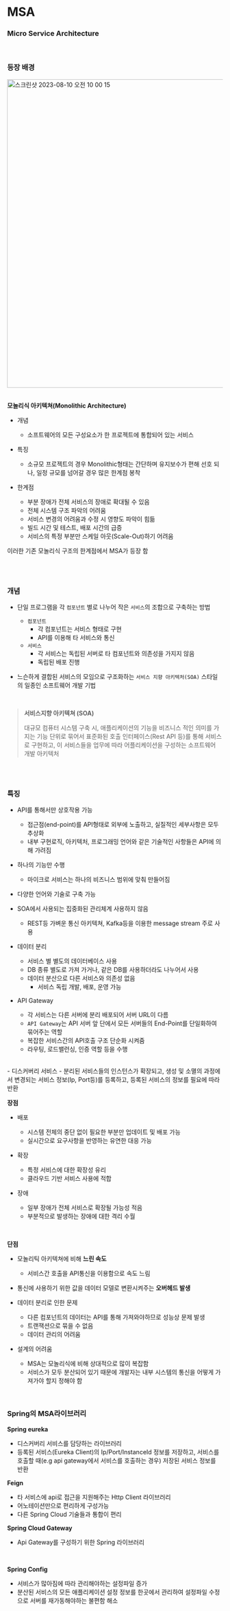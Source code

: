 # MSA
### Micro Service Architecture

<br>

### 등장 배경

<img width="718" alt="스크린샷 2023-08-10 오전 10 00 15" src="https://github.com/jmxx219/CS-Study/assets/50795805/33376e26-8e7e-45f4-90fd-9e1d707014c7">

<br>
<br>

**모놀리식 아키텍쳐(Monolithic Architecture)**  
- 개념
    - 소프트웨어의 모든 구성요소가 한 프로젝트에 통합되어 있는 서비스

- 특징
    - 소규모 프로젝트의 경우 Monolithic형태는 간단하며 유지보수가 편해 선호 되나, 일정 규모를 넘어갈 경우 많은 한계점 봉착

- 한계점
    - 부분 장애가 전체 서비스의 장애로 확대될 수 있음
    - 전체 시스템 구조 파악의 어려움
    - 서비스 변경의 어려움과 수정 시 영향도 파악이 힘듦
    - 빌드 시간 및 테스트, 배포 시간의 급증
    - 서비스의 특정 부분만 스케일 아웃(Scale-Out)하기 어려움

이러한 기존 모놀리식 구조의 한계점에서 MSA가 등장 함

<br>
<br>

### 개념
- 단일 프로그램을 각 `컴포넌트` 별로 나누어 작은 `서비스`의 조합으로 구축하는 방법

    - `컴포넌트`
        - 각 컴포넌트는 서비스 형태로 구현
        - API를 이용해 타 서비스와 통신
    - `서비스`
        - 각 서비스는 독립된 서버로 타 컴포넌트와 의존성을 가지지 않음
        - 독립된 배포 진행

- 느슨하게 결합된 서비스의 모임으로 구조화하는 `서비스 지향 아키텍처(SOA)` 스타일의 일종인 소프트웨어 개발 기법

<br>

> **서비스지향 아키텍쳐 (SOA)**
>
> 대규모 컴퓨터 시스템 구축 시, 애플리케이션의 기능을 비즈니스 적인 의미를 가지는 기능 단위로 묶어서 표준화된 호출 인터페이스(Rest API 등)를 통해 서비스로 구현하고, 이 서비스들을 업무에 따라 어플리케이션을 구성하는 소프트웨어 개발 아키텍처

<br>
<br>



### 특징

- API를 통해서만 상호작용 가능
    - 접근점(end-point)를 API형태로 외부에 노출하고, 실질적인 세부사항은 모두 추상화
    - 내부 구현로직, 아키텍처, 프로그래밍 언어와 같은 기술적인 사항들은 API에 의해 가려짐

- 하나의 기능만 수행
    - 마이크로 서비스는 하나의 비즈니스 범위에 맞춰 만들어짐

- 다양한 언어와 기술로 구축 가능

- SOA에서 사용되는 집중화된 관리체계 사용하지 않음
    - REST등 가벼운 통신 아키텍쳐, Kafka등을 이용한 message stream 주로 사용


- 데이터 분리
    - 서비스 별 별도의 데이터베이스 사용
    - DB 종류 별도로 가져 가거나, 같은 DB를 사용하더라도 나누어서 사용
    - 데이터 분산으로 다른 서비스와 의존성 없음
        - 서비스 독립 개발, 배포, 운영 가능

- API Gateway
    - 각 서비스는 다른 서버에 분리 배포되어 서버 URL이 다름
    - `API Gateway`는 API 서버 앞 단에서 모든 서버들의 End-Point를 단일화하여 묶어주는 역할
    - 복잡한 서비스간의 API호출 구조 단순화 시켜줌
    - 라우팅, 로드밸런싱, 인증 역할 등을 수행
<br>
- 디스커버리 서비스
  - 분리된 서비스들의 인스턴스가 확장되고, 생성 및 소멸의 과정에서 변경되는 서비스 정보(Ip, Port등)를 등록하고, 등록된 서비스의 정보를 필요에 따라 반환
  
<br>

**장점**
- 배포
    - 시스템 전체의 중단 없이 필요한 부분만 업데이트 및 배포 가능
    - 실시간으로 요구사항을 반영하는 유연한 대응 가능

- 확장
    - 특정 서비스에 대한 확장성 유리
    - 클라우드 기반 서비스 사용에 적합

- 장애
    - 일부 장애가 전체 서비스로 확장될 가능성 적음
    - 부분적으로 발생하는 장애에 대한 격리 수월

<br>

**단점**
- 모놀리틱 아키텍쳐에 비해 **느린 속도**
    - 서비스간 호출을 API통신을 이용함으로 속도 느림
 - 통신에 사용하기 위한 값을 데이터 모델로 변환시켜주는 
 **오버헤드 발생**

- 데이터 분리로 인한 문제
    - 다른 컴포넌트의 데이터는 API를 통해 가져와야하므로 성능상 문제 발생
    - 트랜잭션으로 묶을 수 없음
    - 데이터 관리의 어려움

- 설계의 어려움
    - MSA는 모놀리식에 비해 상대적으로 많이 복잡함
    - 서비스가 모두 분산되어 있기 때문에 개발자는 내부 시스템의 통신을 어떻게 가져가야 할지 정해야 함

<br>

### Spring의 MSA라이브러리
**Spring eureka**
- 디스커버리 서비스를 담당하는 라이브러리
- 등록된 서비스(Eureka Client)의 Ip/Port/InstanceId 정보를 저장하고, 서비스를 호출할 때(e.g api gateway에서 서비스를 호출하는 경우) 저장된 서비스 정보를 반환

**Feign**
- 타 서비스에 api로 접근을 지원해주는 Http Client 라이브러리
- 어노테이션만으로 편리하게 구성가능
- 다른 Spring Cloud 기술들과 통합이 편리

**Spring Cloud Gateway**
- Api Gateway를 구성하기 위한 Spring 라이브러리
<br>

**Spring Config**
- 서비스가 많아짐에 따라 관리해야하는 설정파일 증가
- 분산된 서비스의 모든 애플리케이션 설정 정보를 한곳에서 관리하여 설정파일 수정으로 서버를 재가동해야하는 불편함 해소
